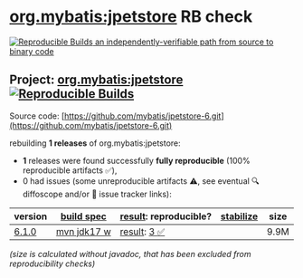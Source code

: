 [org.mybatis:jpetstore](https://central.sonatype.com/artifact/org.mybatis/jpetstore/versions) RB check
=======

[![Reproducible Builds](https://reproducible-builds.org/images/logos/rb.svg) an independently-verifiable path from source to binary code](https://reproducible-builds.org/)

## Project: [org.mybatis:jpetstore](https://central.sonatype.com/artifact/org.mybatis/jpetstore/versions) [![Reproducible Builds](https://img.shields.io/endpoint?url=https://raw.githubusercontent.com/jvm-repo-rebuild/reproducible-central/master/content/org/mybatis/jpetstore/badge.json)](https://github.com/jvm-repo-rebuild/reproducible-central/blob/master/content/org/mybatis/jpetstore/README.md)

Source code: [https://github.com/mybatis/jpetstore-6.git](https://github.com/mybatis/jpetstore-6.git)

rebuilding **1 releases** of org.mybatis:jpetstore:
- **1** releases were found successfully **fully reproducible** (100% reproducible artifacts :white_check_mark:),
- 0 had issues (some unreproducible artifacts :warning:, see eventual :mag: diffoscope and/or :memo: issue tracker links):

| version | [build spec](/BUILDSPEC.md) | [result](https://reproducible-builds.org/docs/jvm/): reproducible? | [stabilize](https://github.com/google/oss-rebuild/blob/main/cmd/stabilize/README.md) | size |
| -- | --------- | ------ | ------ | -- |
| [6.1.0](https://central.sonatype.com/artifact/org.mybatis/jpetstore/6.1.0/pom) | [mvn jdk17 w](jpetstore-6.1.0.buildspec) | [result](jpetstore-6.1.0.buildinfo): [3 :white_check_mark: ](jpetstore-6.1.0.buildcompare) | | 9.9M |

<i>(size is calculated without javadoc, that has been excluded from reproducibility checks)</i>

